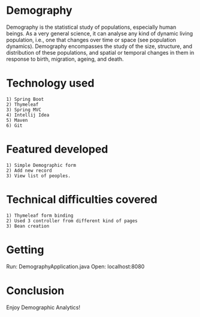 # Demography
Demography is the statistical study of populations, especially human beings.
As a very general science, it can analyse any kind of dynamic living population,
i.e., one that changes over time or space (see population dynamics).
Demography encompasses the study of the size, structure, and distribution of these populations,
and spatial or temporal changes in them in response to birth, migration, ageing, and death.

# Technology used
    1) Spring Boot
    2) Thymeleaf
    3) Spring MVC
    4) Intellij Idea
    5) Maven
    6) Git
# Featured developed
    1) Simple Demographic form
    2) Add new record
    3) View list of peoples.
# Technical difficulties covered
    1) Thymeleaf form binding
    2) Used 3 controller from different kind of pages
    3) Bean creation
# Getting
  Run: DemographyApplication.java
  Open: localhost:8080

# Conclusion
Enjoy Demographic Analytics!